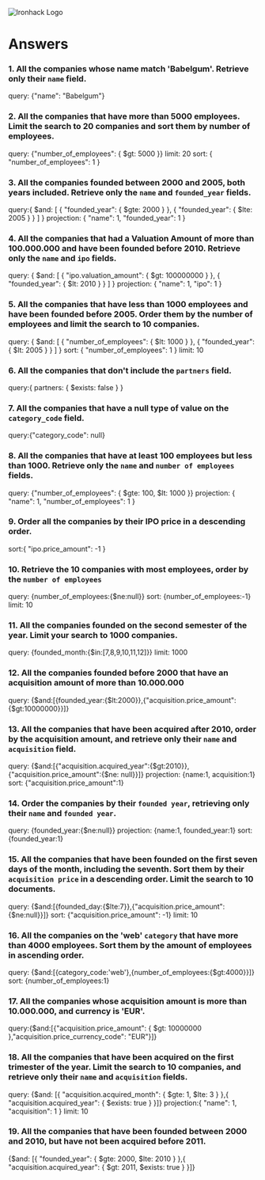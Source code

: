 ![Ironhack Logo](https://i.imgur.com/1QgrNNw.png)

# Answers

### 1. All the companies whose name match 'Babelgum'. Retrieve only their `name` field.

query: {"name": "Babelgum"}

### 2. All the companies that have more than 5000 employees. Limit the search to 20 companies and sort them by **number of employees**.

query: {"number_of_employees": { $gt: 5000 }}
limit: 20
sort: { "number_of_employees": 1 }

### 3. All the companies founded between 2000 and 2005, both years included. Retrieve only the `name` and `founded_year` fields.

query:{
  $and: [
    { "founded_year": { $gte: 2000 } },
    { "founded_year": { $lte: 2005 } }
  ]
}
projection: { "name": 1, "founded_year": 1 }

### 4. All the companies that had a Valuation Amount of more than 100.000.000 and have been founded before 2010. Retrieve only the `name` and `ipo` fields.

query: {
  $and: [
    { "ipo.valuation_amount": { $gt: 100000000 } },
    { "founded_year": { $lt: 2010 } }
  ]
}
projection: { "name": 1, "ipo": 1 }
### 5. All the companies that have less than 1000 employees and have been founded before 2005. Order them by the number of employees and limit the search to 10 companies.

query: {
  $and: [
    { "number_of_employees": { $lt: 1000 } },
    { "founded_year": { $lt: 2005 } }
  ]
}
sort: { "number_of_employees": 1 }
limit: 10

### 6. All the companies that don't include the `partners` field.

query:{ partners: { $exists: false } }

### 7. All the companies that have a null type of value on the `category_code` field.

query:{"category_code": null}

### 8. All the companies that have at least 100 employees but less than 1000. Retrieve only the `name` and `number of employees` fields.

query: {"number_of_employees": { $gte: 100, $lt: 1000 }}
projection: { "name": 1, "number_of_employees": 1 }

### 9. Order all the companies by their IPO price in a descending order.

sort:{ "ipo.price_amount": -1 }

### 10. Retrieve the 10 companies with most employees, order by the `number of employees`

query: {number_of_employees:{$ne:null}}
sort: {number_of_employees:-1}
limit: 10

### 11. All the companies founded on the second semester of the year. Limit your search to 1000 companies.

query: {founded_month:{$in:[7,8,9,10,11,12]}}
limit: 1000

### 12. All the companies founded before 2000 that have an acquisition amount of more than 10.000.000

query: {$and:[{founded_year:{$lt:2000}},{"acquisition.price_amount":{$gt:10000000}}]}

### 13. All the companies that have been acquired after 2010, order by the acquisition amount, and retrieve only their `name` and `acquisition` field.

query: {$and:[{"acquisition.acquired_year":{$gt:2010}},{"acquisition.price_amount":{$ne: null}}]}
projection: {name:1, acquisition:1}
sort: {"acquisition.price_amount":1}

### 14. Order the companies by their `founded year`, retrieving only their `name` and `founded year`.

query: {founded_year:{$ne:null}}
projection: {name:1, founded_year:1}
sort: {founded_year:1}

### 15. All the companies that have been founded on the first seven days of the month, including the seventh. Sort them by their `acquisition price` in a descending order. Limit the search to 10 documents.

query: {$and:[{founded_day:{$lte:7}},{"acquisition.price_amount":{$ne:null}}]}
sort: {"acquisition.price_amount": -1}
limit: 10

### 16. All the companies on the 'web' `category` that have more than 4000 employees. Sort them by the amount of employees in ascending order.

query: {$and:[{category_code:'web'},{number_of_employees:{$gt:4000}}]}
sort: {number_of_employees:1}

### 17. All the companies whose acquisition amount is more than 10.000.000, and currency is 'EUR'.

query:{$and:[{"acquisition.price_amount": { $gt: 10000000 },"acquisition.price_currency_code": "EUR"}]}

### 18. All the companies that have been acquired on the first trimester of the year. Limit the search to 10 companies, and retrieve only their `name` and `acquisition` fields.

query: {$and: [{ "acquisition.acquired_month": { $gte: 1, $lte: 3 } },{ "acquisition.acquired_year": { $exists: true } }]}
projection:{ "name": 1, "acquisition": 1 }
limit: 10

### 19. All the companies that have been founded between 2000 and 2010, but have not been acquired before 2011.

{$and: [{ "founded_year": { $gte: 2000, $lte: 2010 } },{ "acquisition.acquired_year": { $gt: 2011, $exists: true } }]}
